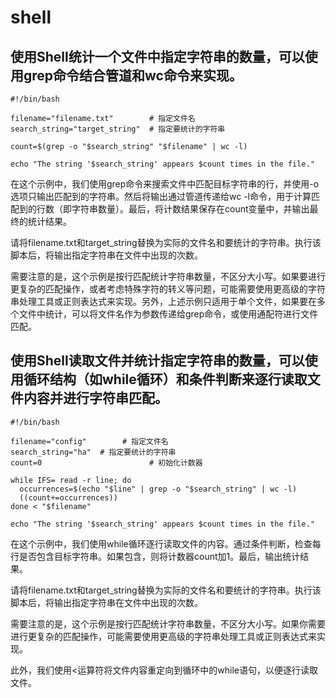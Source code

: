 # shell

## 使用Shell统计一个文件中指定字符串的数量，可以使用grep命令结合管道和wc命令来实现。

```shell
#!/bin/bash

filename="filename.txt"        # 指定文件名
search_string="target_string"  # 指定要统计的字符串

count=$(grep -o "$search_string" "$filename" | wc -l)

echo "The string '$search_string' appears $count times in the file."
```

在这个示例中，我们使用grep命令来搜索文件中匹配目标字符串的行，并使用-o选项只输出匹配到的字符串。然后将输出通过管道传递给wc -l命令，用于计算匹配到的行数（即字符串数量）。最后，将计数结果保存在count变量中，并输出最终的统计结果。

请将filename.txt和target_string替换为实际的文件名和要统计的字符串。执行该脚本后，将输出指定字符串在文件中出现的次数。

需要注意的是，这个示例是按行匹配统计字符串数量，不区分大小写。如果要进行更复杂的匹配操作，或者考虑特殊字符的转义等问题，可能需要使用更高级的字符串处理工具或正则表达式来实现。另外，上述示例只适用于单个文件，如果要在多个文件中统计，可以将文件名作为参数传递给grep命令，或使用通配符进行文件匹配。

## 使用Shell读取文件并统计指定字符串的数量，可以使用循环结构（如while循环）和条件判断来逐行读取文件内容并进行字符串匹配。

```shell
#!/bin/bash

filename="config"        # 指定文件名
search_string="ha"  # 指定要统计的字符串
count=0                        # 初始化计数器

while IFS= read -r line; do
  occurrences=$(echo "$line" | grep -o "$search_string" | wc -l)
  ((count+=occurrences))
done < "$filename"

echo "The string '$search_string' appears $count times in the file."
```

在这个示例中，我们使用while循环逐行读取文件的内容。通过条件判断，检查每行是否包含目标字符串。如果包含，则将计数器count加1。最后，输出统计结果。

请将filename.txt和target_string替换为实际的文件名和要统计的字符串。执行该脚本后，将输出指定字符串在文件中出现的次数。

需要注意的是，这个示例是按行匹配统计字符串数量，不区分大小写。如果你需要进行更复杂的匹配操作，可能需要使用更高级的字符串处理工具或正则表达式来实现。

此外，我们使用<运算符将文件内容重定向到循环中的while语句，以便逐行读取文件。
